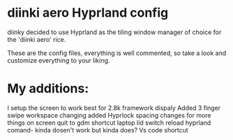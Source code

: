 # diinki aero Hyprland config
diinky decided to use Hyprland as the tiling window manager of choice for the
'diinki aero' rice. 

These are the config files, everything is well commented, so take a look and
customize everything to your liking.
# My additions:
I setup the screen to work best for 2.8k framework dispaly
Added 3 finger swipe workspace changing 
added Hyprlock 
spacing changes for more things on screen
quit to gdm shortcut
laptop lid switch 
reload hyprland comand- kinda dosen't work but kinda does?
Vs code shortcut
